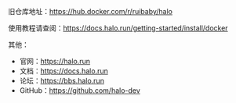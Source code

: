 旧仓库地址：https://hub.docker.com/r/ruibaby/halo

使用教程请查阅：https://docs.halo.run/getting-started/install/docker

其他：

* 官网：https://halo.run
* 文档：https://docs.halo.run
* 论坛：https://bbs.halo.run
* GitHub：https://github.com/halo-dev